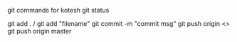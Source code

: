 git commands for kotesh
git status

git add . / git add "filename"
git commit -m "commit msg"
git push origin <<branch>>
git push origin master